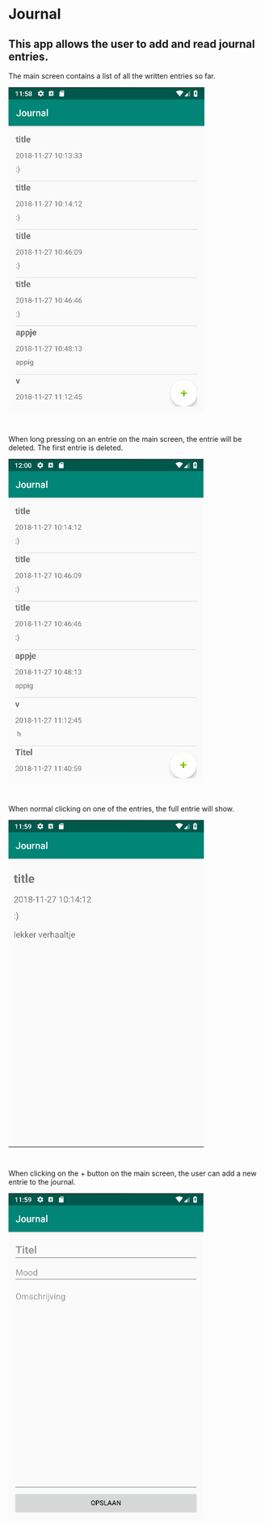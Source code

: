 # Journal
## This app allows the user to add and read journal entries.

The main screen contains a list of all the written entries so far.

![img](https://github.com/lisa259/Journal/blob/master/doc/journal1.png)
# 

When long pressing on an entrie on the main screen, the entrie will be deleted. The first entrie is deleted.

![img](https://github.com/lisa259/Journal/blob/master/doc/journal4.png)
#

When normal clicking on one of the entries, the full entrie will show.

![img](https://github.com/lisa259/Journal/blob/master/doc/journal3.png)
#

When clicking on the + button on the main screen, the user can add a new entrie to the journal.

![img](https://github.com/lisa259/Journal/blob/master/doc/journal2.png)
#
